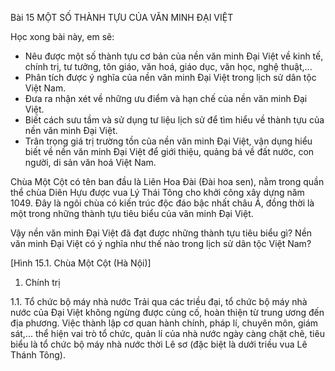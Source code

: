 Bài 15 MỘT SỐ THÀNH TỰU CỦA VĂN MINH ĐẠI VIỆT

Học xong bài này, em sẽ:
- Nêu được một số thành tựu cơ bản của nền văn minh Đại Việt về kinh tế, chính trị, tư tưởng, tôn giáo, văn hoá, giáo dục, văn học, nghệ thuật,...
- Phân tích được ý nghĩa của nền văn minh Đại Việt trong lịch sử dân tộc Việt Nam.
- Đưa ra nhận xét về những ưu điểm và hạn chế của nền văn minh Đại Việt.
- Biết cách sưu tầm và sử dụng tư liệu lịch sử để tìm hiểu về thành tựu của nền văn minh Đại Việt.
- Trân trọng giá trị trường tồn của nền văn minh Đại Việt, vận dụng hiểu biết về nền văn minh Đại Việt để giới thiệu, quảng bá về đất nước, con người, di sản văn hoá Việt Nam.

Chùa Một Cột có tên ban đầu là Liên Hoa Đài (Đài hoa sen), nằm trong quần thể chùa Diên Hựu được vua Lý Thái Tông cho khởi công xây dựng năm 1049. Đây là ngôi chùa có kiến trúc độc đáo bậc nhất châu Á, đồng thời là một trong những thành tựu tiêu biểu của văn minh Đại Việt.

Vậy nền văn minh Đại Việt đã đạt được những thành tựu tiêu biểu gì? Nền văn minh Đại Việt có ý nghĩa như thế nào trong lịch sử dân tộc Việt Nam?

[Hình 15.1. Chùa Một Cột (Hà Nội)]

1. Chính trị

1.1. Tổ chức bộ máy nhà nước
Trải qua các triều đại, tổ chức bộ máy nhà nước của Đại Việt không ngừng được củng cố, hoàn thiện từ trung ương đến địa phương. Việc thành lập cơ quan hành chính, pháp lí, chuyên môn, giám sát,... thể hiện vai trò tổ chức, quản lí của nhà nước ngày càng chặt chẽ, tiêu biểu là tổ chức bộ máy nhà nước thời Lê sơ (đặc biệt là dưới triều vua Lê Thánh Tông).